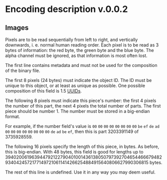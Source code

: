 # Encoding description v.0.0.2
## Images
Pixels are to be read sequentially from left to right, and vertically downwards, i. e. normal human reading order.
Each pixel is to be read as 3 bytes of information: the red byte, the green byte and the blue byte.
The alpha channel must be ignored, as that information is most often lost.

The first line contains metadata and must not be used for the composition of the binary file.

The first 8 pixels (24 bytes) must indicate the object ID.
The ID must be unique to this object, or at least as unique as possible.
One possible composition of this field is 1.5 [UUIDs](https://en.wikipedia.org/wiki/Universally_unique_identifier).

The following 8 pixels must indicate this piece's number: the first 4 pixels the number of this part, the next 4 pixels the total number of parts.
The first piece should be number 1.
The number must be stored in a big-endian format.

For example, if the number field's value is `00` `00` `00` `00` `00` `00` `00` `00` `be` `ef` `de` `ad` `00` `00` `00` `00` `00` `00` `00` `00` `de` `ad` `be` `ef`,
then this is part 3203391149 of 3735928559.

The following 16 pixels specify the length of this piece, in bytes.
As before, this is big-endian.
With 48 bytes, this field is good for lengths up to 39402006196394479212279040100143613805079739270465446667948293404245721771497210611414266254884915640806627990306815 bytes.


The rest of this line is undefined.
Use it in any way you may deem useful.